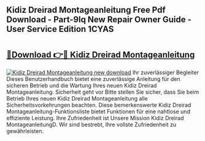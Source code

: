 ## Kidiz Dreirad Montageanleitung Free Pdf Download - Part-9lq New Repair Owner Guide - User Service Edition 1CYAS

# <h2><a href="http://df6h7a.blite.top/?on=Kidiz+Dreirad+Montageanleitung">🔗Download 👉🔴 Kidiz Dreirad Montageanleitung</a></h2>

[![Kidiz Dreirad Montageanleitung new download](https://i.imgur.com/lujVjoI.png)](http://df6h7a.blite.top/?on=Kidiz+Dreirad+Montageanleitung)
Ihr zuverlässiger Begleiter Dieses Benutzerhandbuch bietet eine zuverlässige Anleitung für den sicheren Betrieb und die Wartung Ihres neuen Kidiz Dreirad Montageanleitung. Sicherheit geht vor Bitte stellen Sie sicher, dass Sie beim Betrieb Ihres neuen Kidiz Dreirad Montageanleitung alle Sicherheitsvorkehrungen beachten. Diese bemerkenswerte Kidiz Dreirad Montageanleitung-Funktionsliste bietet Funktionen für eine nahtlose und effiziente Leistung. Ihre Zufriedenheit ist Unsere Mission Kidiz Dreirad MontageanleitungD. Wir sind bestrebt, Ihre vollste Zufriedenheit zu gewährleisten.
